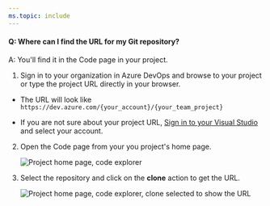 ```yaml
---
ms.topic: include
---
```


#### Q: Where can I find the URL for my Git repository?

A: You'll find it in the Code page in your project.

1.  Sign in to your organization in Azure DevOps and browse to your project or type the project URL directly in your browser.

* The URL will look like `https://dev.azure.com/{your_account}/{your_team_project}`

* If you are not sure about your project URL, [Sign in to your Visual Studio](https://go.microsoft.com/fwlink/?LinkID=309329) and select your account.

2.  Open the Code page from your you project's home page.

    ![Project home page, code explorer](../media/code-explorer.png)

3.  Select the repository and click on the **clone** action to get the URL.

    ![Project home page, code explorer, clone selected to show the URL](../media/clone-url.png)
